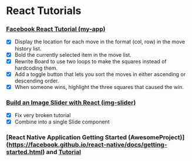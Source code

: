 # React Tutorials

### [Facebook React Tutorial (my-app)](https://reactjs.org/tutorial/tutorial.html)
- [x] Display the location for each move in the format (col, row) in the move history list.
- [x] Bold the currently selected item in the move list.
- [x] Rewrite Board to use two loops to make the squares instead of hardcoding them.
- [x] Add a toggle button that lets you sort the moves in either ascending or descending order.
- [x] When someone wins, highlight the three squares that caused the win.

### [Build an Image Slider with React (img-slider)](https://medium.com/@ItsMeDannyZ/build-an-image-slider-with-react-es6-264368de68e4)
- [x] Fix very broken tutorial
- [x] Combine into a single Slide component

### [React Native Application Getting Started (AwesomeProject)] (https://facebook.github.io/react-native/docs/getting-started.html) and [Tutorial](https://facebook.github.io/react-native/docs/tutorial.html)
